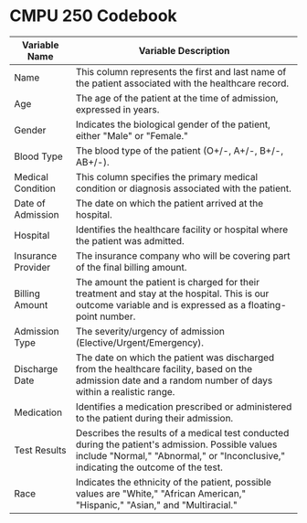 # CMPU 250 Codebook

| Variable Name | Variable Description |
|---------------|---------------------|
| Name | This column represents the first and last name of the patient associated with the healthcare record. |
| Age | The age of the patient at the time of admission, expressed in years. |
| Gender | Indicates the biological gender of the patient, either "Male" or "Female." |
| Blood Type | The blood type of the patient (O+/-, A+/-, B+/-, AB+/-). |
| Medical Condition | This column specifies the primary medical condition or diagnosis associated with the patient. |
| Date of Admission | The date on which the patient arrived at the hospital. |
| Hospital | Identifies the healthcare facility or hospital where the patient was admitted. |
| Insurance Provider | The insurance company who will be covering part of the final billing amount. |
| Billing Amount | The amount the patient is charged for their treatment and stay at the hospital. This is our outcome variable and is expressed as a floating-point number. |
| Admission Type | The severity/urgency of admission (Elective/Urgent/Emergency). |
| Discharge Date | The date on which the patient was discharged from the healthcare facility, based on the admission date and a random number of days within a realistic range. |
| Medication | Identifies a medication prescribed or administered to the patient during their admission. |
| Test Results | Describes the results of a medical test conducted during the patient's admission. Possible values include "Normal," "Abnormal," or "Inconclusive," indicating the outcome of the test. |
| Race | Indicates the ethnicity of the patient, possible values are "White," "African American," "Hispanic," "Asian," and "Multiracial." |
